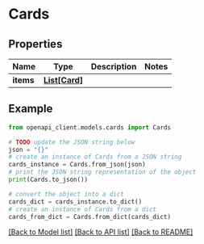 # Cards


## Properties

Name | Type | Description | Notes
------------ | ------------- | ------------- | -------------
**items** | [**List[Card]**](Card.md) |  | 

## Example

```python
from openapi_client.models.cards import Cards

# TODO update the JSON string below
json = "{}"
# create an instance of Cards from a JSON string
cards_instance = Cards.from_json(json)
# print the JSON string representation of the object
print(Cards.to_json())

# convert the object into a dict
cards_dict = cards_instance.to_dict()
# create an instance of Cards from a dict
cards_from_dict = Cards.from_dict(cards_dict)
```
[[Back to Model list]](../README.md#documentation-for-models) [[Back to API list]](../README.md#documentation-for-api-endpoints) [[Back to README]](../README.md)


